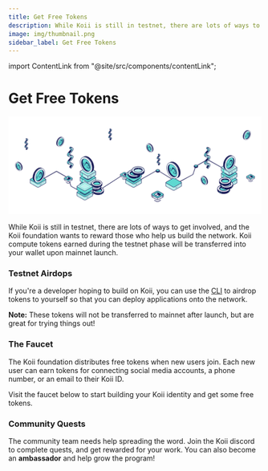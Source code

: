 ```yaml
---
title: Get Free Tokens
description: While Koii is still in testnet, there are lots of ways to get involved.
image: img/thumbnail.png
sidebar_label: Get Free Tokens
---
```


import ContentLink from "@site/src/components/contentLink";

# Get Free Tokens

![PoRT](./img/Get%20Free%20Tokens.svg)

While Koii is still in testnet, there are lots of ways to get involved, and the Koii foundation wants to reward those who help us build the network. Koii compute tokens earned during the testnet phase will be transferred into your wallet upon mainnet launch.&#x20;

### Testnet Airdops

If you're a developer hoping to build on Koii, you can use the [CLI](/develop/category/koii-command-line-tool) to airdrop tokens to yourself so that you can deploy applications onto the network.&#x20;

**Note:** These tokens will not be transferred to mainnet after launch, but are great for trying things out!

<ContentLink
  title='Using the Koii CLI'
  link='/develop/category/koii-command-line-tool'
  iconType='copy'
/>

### The Faucet

The Koii foundation distributes free tokens when new users join. Each new user can earn tokens for connecting social media accounts, a phone number, or an email to their Koii ID.

Visit the faucet below to start building your Koii identity and get some free tokens.

<ContentLink
  title='Faucet | Koii Network'
  link='https://faucet.koii.live/'
  imageLink='https://faucet.koii.live/favicon.ico'
/>

### Community Quests

The community team needs help spreading the word. Join the Koii discord to complete quests, and get rewarded for your work. You can also become an **ambassador** and help grow the program!

<ContentLink
  title='How You can help with Koii'
  link='https://blog.koii.network/How-YOU-can-help-Koii/'
  description='Koii'
/>
